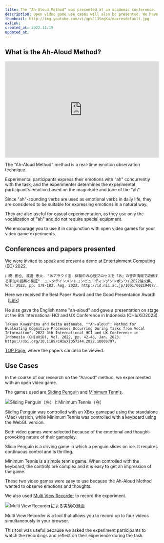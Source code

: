 ```yaml
---
title: The "Ah-Aloud Method" was presented at an academic conference.
description: Open video game use cases will also be presented. We have presented our method of observing emotions, called the "Ah-Aloud Method" at two conferences.
thumbnail: http://img.youtube.com/vi/xpkJ13SegK4/maxresdefault.jpg
exlink:
created_at: 2022.11.19
updated_at:
---
```


## What is the Ah-Aloud Method?

<iframe
  height="315px"
  style="display: block; margin: 0 auto; width: 560px; max-width: 100%;" 
  src="https://www.youtube.com/embed/xpkJ13SegK4"
  title="YouTube video player"
  frameborder="0"
  allow="accelerometer; autoplay; clipboard-write; encrypted-media; gyroscope; picture-in-picture; web-share"
  allowfullscreen
></iframe>

The "Ah-Aloud Method" method is a real-time emotion observation technique.

Experimental participants express their emotions with "ah" concurrently with the task, and the experimenter determines the experimental participant's emotion based on the magnitude and tone of the "ah".

Since "ah"-sounding verbs are used as emotional verbs in daily life, they are considered to be suitable for expressing emotions in a natural way.

They are also useful for casual experimentation, as they use only the vocalization of "ah" and do not require special equipment.

We encourage you to use it in conjunction with open video games for your video game experiments.

## Conferences and papers presented

We were invited to speak and present a demo at Entertainment Computing (EC) 2022.

```
川島 拓也, 渡邊 恵太. "あアラウド法：体験中の心理プロセスを「あ」の音声情報で評価する手法の提案と検証". エンタテインメントコンピューティングシンポジウム2022論文集, Vol. 2022, pp. 178-183, Aug. 2022. http://id.nii.ac.jp/1001/00219408/.
```

Here we received the Best Paper Award and the Good Presentation Award!（[Link](https://scrapbox.io/ec2022/%E8%A1%A8%E5%BD%B0%E6%83%85%E5%A0%B1)）

He also gave the English name "ah-aloud" and gave a presentation on stage at the 8th International HCI and UX Conference in Indonesia (CHIuXiD2023).

```
Takuya Kawashima and Keita Watanabe. ""Ah-aloud": Method for Evaluating Cognitive Processes Occurring During Tasks from Vocal Information". 2022 8th International HCI and UX Conference in Indonesia (CHIuXiD), Vol. 2022, pp. 42-46, Jan. 2023. https://doi.org/10.1109/CHIuXiD57244.2022.10009797.
```

[TOP Page](https://openvideogame.cc/#publication), where the papers can also be viewed.

## Use Cases

In the course of our research on the "Aaroud" method, we experimented with an open video game.

The games used are [Sliding Penguin](https://github.com/open-video-game-library/SlidingPenguin) and [Minimum Tennis](https://github.com/open-video-game-library/MinimumTennis).

![Sliding Penguin（左）とMinimum Tennis（右）](https://user-images.githubusercontent.com/52689532/226538593-8938b70c-5271-4ac3-8bfb-682059706c33.png)

Sliding Penguin was controlled with an XBox gamepad using the standalone (Mac) version, while Minimum Tennis was controlled with a keyboard using the WebGL version.

Both video games were selected because of the emotional and thought-provoking nature of their gameplay.

Slidin Penguin is a driving game in which a penguin slides on ice. It requires continuous control and is thrilling.

Minimum Tennis is a simple tennis game. When controlled with the keyboard, the controls are complex and it is easy to get an impression of the game.

These two video games were easy to use because the Ah-Aloud Method wanted to observe emotions and thoughts.

We also used [Multi View Recorder](https://open-video-game-library.github.io/MultiViewRecorder/) to record the experiment.

![Multi View Recorderによる実験の録画](https://user-images.githubusercontent.com/52689532/226542790-25b401ad-e6eb-4bee-b954-85b14103a035.jpeg)

Multi View Recorder is a tool that allows you to record up to four videos simultaneously in your browser.

This tool was useful because we asked the experiment participants to watch the recordings and reflect on their experience during the task.

<!-- ---
title: 「あアラウド法」を学会で発表しました
description: オープンビデオゲームのユースケースも紹介します。「あアラウド法」という感情の観測手法を2つの学会で発表しました。
thumbnail: http://img.youtube.com/vi/xpkJ13SegK4/maxresdefault.jpg
exlink:
created_at: 2022.11.19
updated_at:
---

## あアラウド法とは

<iframe width="560" height="315" style="display: block; margin: 0 auto;" src="https://www.youtube.com/embed/xpkJ13SegK4" title="YouTube video player" frameborder="0" allow="accelerometer; autoplay; clipboard-write; encrypted-media; gyroscope; picture-in-picture; web-share" allowfullscreen></iframe>

あアラウド法は、リアルタイムな感情を観測する手法です。

実験参加者はタスクと同時並行に「あ」で感情を表現し、実験者は「あ」の大きさやトーンから実験参加者の感情を判断します。

あ系感動詞は日常的に感動詞として使われているため、自然に感情を表現するのに適していると考えられます。

「あ」の発声のみを使い、特殊な機器を要しないため、カジュアルな実験をするときにも役立ちます。

ぜひオープンビデオゲームと併せて、ビデオゲームの実験に利用してみてください。

## 発表した学会と論文

エンタテインメントコンピューティング（EC）2022で登壇発表およびデモ発表をおこないました。

```
川島 拓也, 渡邊 恵太. "あアラウド法：体験中の心理プロセスを「あ」の音声情報で評価する手法の提案と検証". エンタテインメントコンピューティングシンポジウム2022論文集, Vol. 2022, pp. 178-183, Aug. 2022. http://id.nii.ac.jp/1001/00219408/.
```

ここでは最優秀論文賞およびグッドプレゼンテーション賞をいただきました（[リンク](https://scrapbox.io/ec2022/%E8%A1%A8%E5%BD%B0%E6%83%85%E5%A0%B1)）。

また、「ah-aloud」という英名を付け、8th International HCI and UX Conference in Indonesia (CHIuXiD2023)で登壇発表をおこないました。

```
Takuya Kawashima and Keita Watanabe. ""Ah-aloud": Method for Evaluating Cognitive Processes Occurring During Tasks from Vocal Information". 2022 8th International HCI and UX Conference in Indonesia (CHIuXiD), Vol. 2022, pp. 42-46, Jan. 2023. https://doi.org/10.1109/CHIuXiD57244.2022.10009797.
```

[本サイトのトップページ](https://openvideogame.cc/#publication)からも論文が閲覧できます。

## オープンビデオゲームのユースケース紹介

あアラウド法の研究を進めるにあたり、オープンビデオゲームを利用した実験をおこないました。

利用したゲームは「[Sliding Penguin](https://github.com/open-video-game-library/SlidingPenguin)」と「[Minimum Tennis](https://github.com/open-video-game-library/MinimumTennis)」です。

![Sliding Penguin（左）とMinimum Tennis（右）](https://user-images.githubusercontent.com/52689532/226538593-8938b70c-5271-4ac3-8bfb-682059706c33.png)

Sliding Penguinはスタンドアロン（Mac）版を利用してXBoxのゲームパッドで操作し、Minimum TennisはWebGL版を利用してキーボードで操作しました。

選定理由としては、どちらのビデオゲームもプレイ中に感情や思考が表れやすいからです。

Slidin Penguinはペンギンが氷上を滑るドライビングゲームです。連続的に制御する必要があり、スリルがあります。

Minimum Tennisはシンプルなテニスゲームです。キーボードで操作する場合は操作が複雑で、感想が出やすいです。

あアラウド法は感情や思考を観測したかったため、この2つのビデオゲームが利用しやすかったです。

また、[Multi View Recorder](https://open-video-game-library.github.io/MultiViewRecorder/)を利用して、実験の録画をおこないました。

![Multi View Recorderによる実験の録画](https://user-images.githubusercontent.com/52689532/226542790-25b401ad-e6eb-4bee-b954-85b14103a035.jpeg)

Multi View Recorderは、ブラウザ上で最大4つの映像を同時に録画できるツールです。

実験参加者に録画を見ながらタスク時の体験を振り返ってもらったため、このツールが役立ちました。 -->
